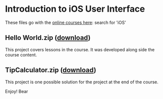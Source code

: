 # Introduction to iOS User Interface

These files go with the [online courses here](https://amzn.to/3p0yrZk): search for 'iOS'

## Hello World.zip ([download](https://github.com/bearc0025/onlineCourses/blob/main/IntroiOSUI/Hello%20World.zip))

This project covers lessons in the course. It was developed along side the course content.

## TipCalculator.zip ([download](https://github.com/bearc0025/onlineCourses/blob/main/IntroiOSUI/TipCalculator.zip))

This project is one possible solution for the project at the end of the course. 

Enjoy!
Bear

